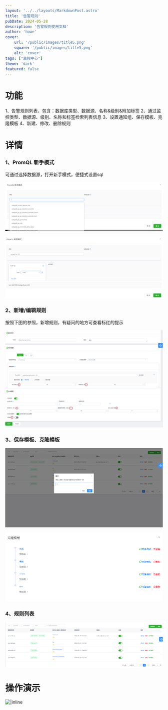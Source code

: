 ```yaml
---
layout: '../../layouts/MarkdownPost.astro'
title: '告警规则'
pubDate: 2024-05-28
description: '告警规则使用文档'
author: 'howe'
cover:
    url: '/public/images/title5.png'
    square: '/public/images/title5.png'
    alt: 'cover'
tags: ["监控中心"] 
theme: 'dark'
featured: false
---
```


# 功能
1、告警规则列表，包含：数据库类型、数据源、名称&级别&附加标签
2、通过监控类型、数据源、级别、名称和标签检索列表信息
3、设置通知组、保存模板、克隆模板
4、新建、修改、删除规则

# 详情
### 1、PromQL 新手模式
可通过选择数据源，打开新手模式，便捷式设置sql

![|inline](/public/images/7.png)

![|inline](/public/images/8.png)

### 2、新增/编辑规则
按照下图的参照，新增规则，有疑问的地方可查看标红的提示

![|inline](/public/images/9.png)

### 3、保存模板、克隆模板
![|inline](/public/images/10.png)

![|inline](/public/images/11.png)

### 4、规则列表
![|inline](/public/images/12.png)

# 操作演示

![|inline](/public/images/5.gif)


